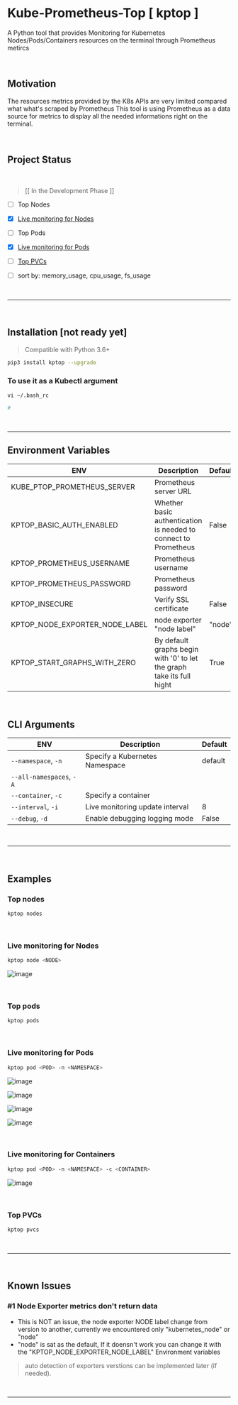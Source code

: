 # Kube-Prometheus-Top [ kptop ]

A Python tool that provides Monitoring for Kubernetes Nodes/Pods/Containers resources on the terminal through Prometheus metircs

<br>

## Motivation

The resources metrics provided by the K8s APIs are very limited compared what what's scraped by Prometheus
This tool is using Prometheus as a data source for metrics to display all the needed informations right on the terminal.

<br>

## Project Status
<br>

>  [[ In the Development Phase ]]
- [ ] Top Nodes
- [x] [Live monitoring for Nodes](https://github.com/eslam-gomaa/kptop/blob/main/README.md#live-monitoring-for-nodes)
- [ ] Top Pods
- [x] [Live monitoring for Pods](https://github.com/eslam-gomaa/kptop/blob/main/README.md#live-monitoring-for-nodes)
- [ ] [Top PVCs](https://github.com/eslam-gomaa/kptop/blob/main/README.md#top-pvcs)

- [ ] sort by: memory_usage, cpu_usage, fs_usage


<br>

---

<br>

## Installation [not ready yet]

> Compatible with Python 3.6+

```bash
pip3 install kptop --upgrade
```

### To use it as a Kubectl argument

`vi ~/.bash_rc`

```bash
# 
```

<br>

---

## Environment Variables

| ENV                            | Description                                                  | Default | Required |
| ------------------------------ | ------------------------------------------------------------ | ------- | -------- |
| KUBE_PTOP_PROMETHEUS_SERVER    | Prometheus server URL                                        |         | Yes      |
| KPTOP_BASIC_AUTH_ENABLED       | Whether basic authentication is needed to connect to Prometheus | False   | No       |
| KPTOP_PROMETHEUS_USERNAME      | Prometheus username                                          |         | No       |
| KPTOP_PROMETHEUS_PASSWORD      | Prometheus password                                          |         | No       |
| KPTOP_INSECURE                 | Verify SSL certificate                                       | False   | No       |
| KPTOP_NODE_EXPORTER_NODE_LABEL | node exporter "node label"                                   | "node"  | NO       |
| KPTOP_START_GRAPHS_WITH_ZERO   | By default graphs begin with '0'  to let the graph take its full hight | True    | NO       |



<br>

## CLI Arguments


| ENV                   | Description                     | Default |
| --------------------- | ------------------------------- | ------- |
| `--namespace`,  `-n`      | Specify a Kubernetes Namespace  | default |
| `--all-namespaces`,  `-A` |                                 |         |
| `--container`,  `-c`      | Specify a container             |         |
| `--interval`,  `-i`       | Live monitoring update interval | 8       |
| `--debug`,  `-d`          | Enable debugging logging mode   | False   |



<br>

---

<br>

## Examples

### Top nodes

```bash
kptop nodes
```

<br>


### Live monitoring for Nodes

```bash
kptop node <NODE>
```


![image](https://user-images.githubusercontent.com/33789516/208190533-cb719cef-e76c-4c6d-8686-2f32edae15c6.png)



<br>


### Top pods

```bash
kptop pods
```

<br>

### Live monitoring for Pods

```bash
kptop pod <POD> -n <NAMESPACE>
```

![image](https://user-images.githubusercontent.com/33789516/208233405-f07bab04-896e-4d80-bed5-f92deae91e19.png)  

![image](https://user-images.githubusercontent.com/33789516/208233544-e51e1ec2-a4c9-4615-9f9f-32156937a18c.png)

![image](https://user-images.githubusercontent.com/33789516/208233652-ed26534f-f5f1-486f-a3df-87800ebc8b73.png)

![image](https://user-images.githubusercontent.com/33789516/208233865-9026acfa-ad64-475a-8337-8e8edab1fcb9.png)



<br>

### Live monitoring for Containers

```bash
kptop pod <POD> -n <NAMESPACE> -c <CONTAINER>
```

![image](https://user-images.githubusercontent.com/33789516/208234009-e3656b8b-6fdb-4f72-bb87-15332c67e3d7.png)



<br>

### Top PVCs

```bash
kptop pvcs
```

<br>


---

<br>

## Known Issues

### #1 Node Exporter metrics don't return data

- This is NOT an issue, the node exporter NODE label change from version to another, currently we encountered only "kubernetes_node" or "node"
- "node" is sat as the default, If it doensn't work you can change it with the "KPTOP_NODE_EXPORTER_NODE_LABEL" Environment variables

> auto detection of exporters verstions can be implemented later (if needed).

<br>

---










